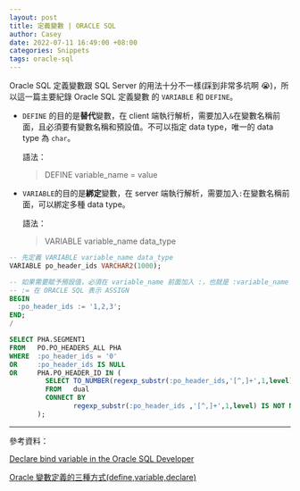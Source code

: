 ```yaml
---
layout: post
title: 定義變數 | ORACLE SQL
author: Casey
date: 2022-07-11 16:49:00 +08:00
categories: Snippets
tags: oracle-sql
---
```


Oracle SQL 定義變數跟 SQL Server 的用法十分不一樣(踩到非常多坑啊 😭)，所以這一篇主要紀錄 Oracle SQL 定義變數 的 `VARIABLE` 和 `DEFINE`。

- `DEFINE` 的目的是**替代**變數，在 client 端執行解析，需要加入`&`在變數名稱前面，且必須要有變數名稱和預設值。不可以指定 data type，唯一的 data type 為 `char`。

  語法：

  > DEFINE variable_name = value

- `VARIABLE`的目的是**綁定**變數，在 server 端執行解析，需要加入`:`在變數名稱前面，可以綁定多種 data type。

  語法：

  > VARIABLE variable_name data_type

```sql
-- 先定義 VARIABLE variable_name data_type
VARIABLE po_header_ids VARCHAR2(1000);

-- 如果需要賦予預設值，必須在 variable_name 前面加入 :，也就是 :variable_name
-- := 在 ORACLE SQL 表示 ASSIGN
BEGIN
  :po_header_ids := '1,2,3';
END;
/

SELECT PHA.SEGMENT1
FROM   PO.PO_HEADERS_ALL PHA
WHERE  :po_header_ids = '0'
OR     :po_header_ids IS NULL
OR     PHA.PO_HEADER_ID IN (
         SELECT TO_NUMBER(regexp_substr(:po_header_ids,'[^,]+',1,level))
         FROM   dual
         CONNECT BY
                regexp_substr(:po_header_ids ,'[^,]+',1,level) IS NOT NULL
       );
```

---

參考資料：

[Declare bind variable in the Oracle SQL Developer](https://stackoverflow.com/questions/72853678/declare-bind-variable-in-the-oracle-sql-developer)

[Oracle 變數定義的三種方式(define,variable,declare)](https://iter01.com/397633.html)

